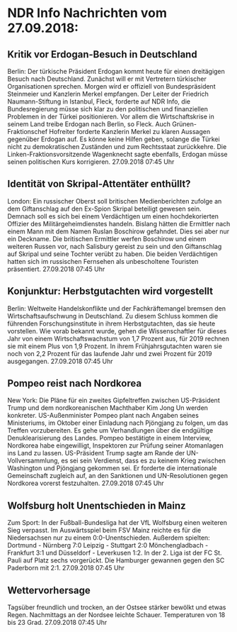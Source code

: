 # NDR Info Nachrichten vom 27.09.2018:


## Kritik vor Erdogan-Besuch in Deutschland
Berlin: Der türkische Präsident Erdogan kommt heute für einen dreitägigen Besuch nach Deutschland. Zunächst will er mit Vertretern türkischer Organisationen sprechen. Morgen wird er offiziell von Bundespräsident Steinmeier und Kanzlerin Merkel empfangen. Der Leiter der Friedrich Naumann-Stiftung in Istanbul, Fleck, forderte auf NDR Info, die Bundesregierung müsse sich klar zu den politischen und finanziellen Problemen in der Türkei positionieren. Vor allem die Wirtschaftskrise in seinem Land treibe Erdogan nach Berlin, so Fleck. Auch Grünen-Fraktionschef Hofreiter forderte Kanzlerin Merkel zu klaren Aussagen gegenüber Erdogan auf. Es könne keine Hilfen geben, solange die Türkei nicht zu demokratischen Zuständen und zum Rechtsstaat zurückkehre. Die Linken-Fraktionsvorsitzende Wagenknecht sagte ebenfalls, Erdogan müsse seinen politischen Kurs korrigieren. 27.09.2018 07:45 Uhr 

## Identität von Skripal-Attentäter enthüllt?
London: Ein russischer Oberst soll britischen Medienberichten zufolge an dem Giftanschlag auf den Ex-Spion Skripal beteiligt gewesen sein. Demnach soll es sich bei einem Verdächtigen um einen hochdekorierten Offizier des Militärgeheimdienstes handeln. Bislang hätten die Ermittler nach einem Mann mit dem Namen Ruslan Boschirow gefahndet. Dies sei aber nur ein Deckname. Die britischen Ermittler werfen Boschirow und einem weiteren Russen vor, nach Salisbury gereist zu sein und den Giftanschlag  auf Skripal und seine Tochter verübt zu haben. Die beiden Verdächtigen hatten sich im russischen Fernsehen als unbescholtene Touristen präsentiert. 27.09.2018 07:45 Uhr 

## Konjunktur: Herbstgutachten wird vorgestellt
Berlin: Weltweite Handelskonflikte und der Fachkräftemangel bremsen den Wirtschaftsaufschwung in Deutschland. Zu diesem Schluss kommen die führenden Forschungsinstitute in ihrem Herbstgutachten, das sie heute vorstellen. Wie vorab bekannt wurde, gehen die Wissenschaftler für dieses Jahr von einem Wirtschaftswachstum von 1,7 Prozent aus, für 2019 rechnen sie mit einem Plus von 1,9 Prozent. In ihrem Frühjahrsgutachten waren sie noch von 2,2 Prozent für das laufende Jahr und zwei Prozent für 2019 ausgegangen. 27.09.2018 07:45 Uhr 

## Pompeo reist nach Nordkorea
New York: Die Pläne für ein zweites Gipfeltreffen zwischen US-Präsident Trump und dem nordkoreanischen Machthaber Kim Jong Un werden konkreter. US-Außenminister Pompeo plant nach Angaben seines Ministeriums, im Oktober einer Einladung nach Pjöngjang zu folgen, um das Treffen vorzubereiten. Es gehe um Verhandlungen über die endgültige Denuklearisierung des Landes. Pompeo bestätigte in einem Interview, Nordkorea habe eingewilligt, Inspektoren zur Prüfung seiner Atomanlagen ins Land zu lassen. US-Präsident Trump sagte am Rande der UN-Vollversammlung, es sei sein Verdienst, dass es zu keinem Krieg zwischen Washington und Pjöngjang gekommen sei. Er forderte die internationale Gemeinschaft zugleich auf, an den Sanktionen und UN-Resolutionen gegen Nordkorea vorerst festzuhalten. 27.09.2018 07:45 Uhr 

## Wolfsburg holt Unentschieden in Mainz
Zum Sport: In der Fußball-Bundesliga hat der VfL Wolfsburg einen weiteren Sieg verpasst. Im Auswärtsspiel beim FSV Mainz reichte es für die Niedersachsen nur zu einem 0:0-Unentschieden. Außerdem spielten:
Dortmund - Nürnberg  7:0
Leipzig - Stuttgart 2:0
Mönchengladbach - Frankfurt 3:1
und
Düsseldorf - Leverkusen  1:2. In der 2. Liga ist der FC St. Pauli auf Platz sechs vorgerückt. Die Hamburger gewannen gegen den SC Paderborn mit 2:1. 27.09.2018 07:45 Uhr 

## Wettervorhersage
Tagsüber freundlich und trocken, an der Ostsee stärker bewölkt und etwas Regen. Nachmittags an der Nordsee leichte Schauer. Temperaturen von 18 bis 23 Grad. 27.09.2018 07:45 Uhr 
